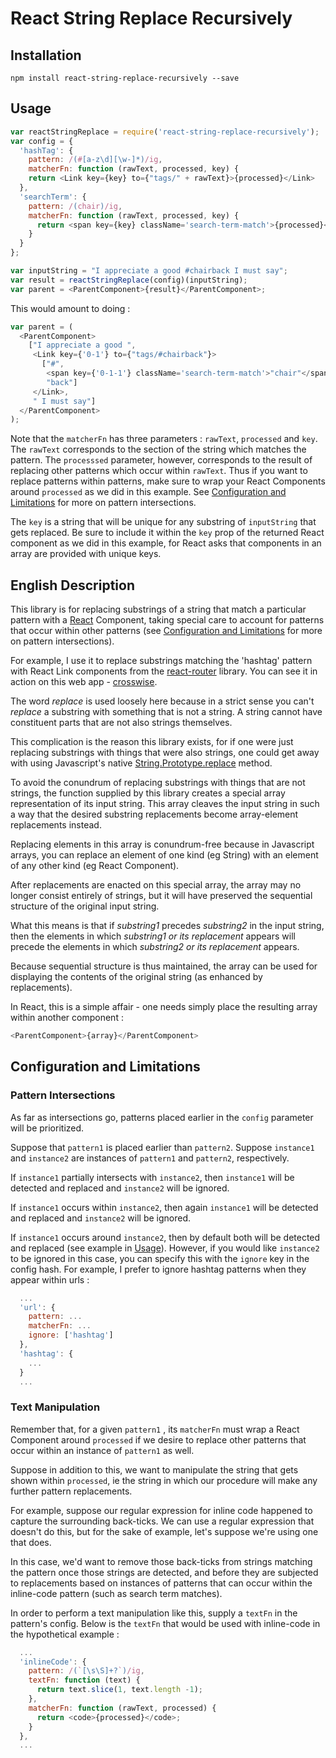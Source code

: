 # React String Replace Recursively

## Installation
`npm install react-string-replace-recursively --save`


## Usage
```js
var reactStringReplace = require('react-string-replace-recursively');
var config = {
  'hashTag': {
    pattern: /(#[a-z\d][\w-]*)/ig,
    matcherFn: function (rawText, processed, key) {
    return <Link key={key} to={"tags/" + rawText}>{processed}</Link>
  },
  'searchTerm': {
    pattern: /(chair)/ig,
    matcherFn: function (rawText, processed, key) {
      return <span key={key} className='search-term-match'>{processed}</span>
    }
  }
};

var inputString = "I appreciate a good #chairback I must say";
var result = reactStringReplace(config)(inputString);
var parent = <ParentComponent>{result}</ParentComponent>;
```
This would amount to doing :
```js
var parent = (
  <ParentComponent>
    ["I appreciate a good ",
     <Link key={'0-1'} to={"tags/#chairback"}>
       ["#",
        <span key={'0-1-1'} className='search-term-match'>"chair"</span>,
        "back"]
     </Link>,
     " I must say"]
  </ParentComponent>
);
```

Note that the `matcherFn` has three parameters : `rawText`, `processed` and `key`.
The `rawText` corresponds to the section of the string which matches the pattern.
The `processsed` parameter, however, corresponds to the result of replacing other patterns which occur within `rawText`.
Thus if you want to replace patterns within patterns, make sure to wrap your React Components around `processed` as we did in this example. See [Configuration and Limitations](#configuration-and-limitations) for more on pattern intersections.

The `key` is a string that will be unique for any substring of `inputString` that gets replaced.
Be sure to include it within the `key` prop of the returned React component as we did in this example, for React asks that components in an array are provided with unique keys.

## English Description

This library is for replacing substrings of a string that match a particular pattern with a [React](https://facebook.github.io/react) Component, taking special care to account for patterns that occur within other patterns (see [Configuration and Limitations](#configuration-and-limitations) for more on pattern intersections).

For example, I use it to replace substrings matching the 'hashtag' pattern with React Link components from the [react-router](https://github.com/reactjs/react-routerReact) library. You can see it in action on this web app - [crosswise](http://crosswise.co).

The word *replace* is used loosely here because in a strict sense you can't *replace* a substring with something that is not a string. A string cannot have constituent parts that are not also strings themselves.

This complication is the reason this library exists, for if one were just replacing substrings with things that were also strings, one could get away with using Javascript's native [String.Prototype.replace](http://www.w3schools.com/jsref/jsref_replace.asp) method.

To avoid the conundrum of replacing substrings with things that are not strings, the function supplied by this library creates a special array representation of its input string. This array cleaves the input string in such a way that the desired substring replacements become array-element replacements instead.

Replacing elements in this array is conundrum-free because in Javascript arrays, you can replace an element of one kind (eg String) with an element of any other kind (eg React Component).

After replacements are enacted on this special array, the array may no longer consist entirely of strings, but it will have preserved the sequential structure of the original input string.

What this means is that if *substring1* precedes *substring2* in the input string,
then the elements in which *substring1 or its replacement* appears will precede the elements in which *substring2 or its replacement* appears.

Because sequential structure is thus maintained, the array can be used for displaying the contents of the original string (as enhanced by replacements).

In React, this is a simple affair - one needs simply place the resulting array within another component :
```js
<ParentComponent>{array}</ParentComponent>
```


## Configuration and Limitations

### Pattern Intersections
As far as intersections go, patterns placed earlier in the `config` parameter will be prioritized.

Suppose that `pattern1` is placed earlier than `pattern2`.
Suppose `instance1` and `instance2` are instances of `pattern1` and `pattern2`, respectively.

If `instance1` partially intersects with `instance2`, then `instance1` will be detected and replaced and `instance2` will be ignored.

If `instance1` occurs within `instance2`, then again `instance1` will be detected and replaced and `instance2` will be ignored.

If `instance1` occurs around `instance2`, then by default both will be detected and replaced (see example in [Usage](#usage)). However, if you would like `instance2` to be ignored in this case, you can specify this with the `ignore` key in the config hash. For example, I prefer to ignore hashtag patterns when they appear within urls :
```js
  ...
  'url': {
    pattern: ...
    matcherFn: ...
    ignore: ['hashtag']
  },
  'hashtag': {
    ...
  }
  ...
```

### Text Manipulation

Remember that, for a given `pattern1` , its `matcherFn` must wrap a React Component around `processed` if we desire to replace other patterns that occur within an instance of `pattern1` as well.

Suppose in addition to this, we want to manipulate the string that gets shown within `processed`, ie the string in which our procedure will make any further pattern replacements.

For example, suppose our regular expression for inline code happened to capture the surrounding back-ticks. We can use a regular expression that doesn't do this, but for the sake of example, let's suppose we're using one that does.

In this case, we'd want to remove those back-ticks from strings matching the pattern once those strings are detected, and before they are subjected to replacements based on instances of patterns that can occur within the inline-code pattern (such as search term matches).

In order to perform a text manipulation like this, supply a `textFn` in the pattern's config.
Below is the `textFn` that would be used with inline-code in the hypothetical example :

```js
  ...
  'inlineCode': {
    pattern: /(`[\s\S]+?`)/ig,
    textFn: function (text) {
      return text.slice(1, text.length -1);
    },
    matcherFn: function (rawText, processed) {
      return <code>{processed}</code>;
    }
  },
  ...
```